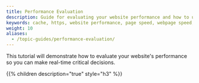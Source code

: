 ```yaml
---
title: Performance Evaluation
description: Guide for evaluating your website performance and how to use Section to make improvements.
keywords: cache, https, website performance, page speed, webpage speed, website security, content delivery network, CDN
weight: 10
aliases:
  - /topic-guides/performance-evaluation/
---
```


This tutorial will demonstrate how to evaluate your website's performance so you can make real-time critical decisions.

{{% children description="true" style="h3" %}}
